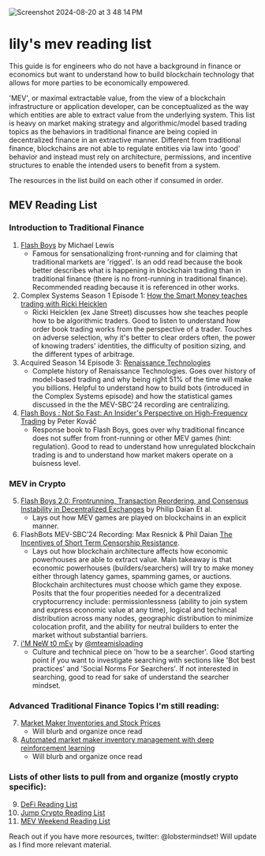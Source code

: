 
![Screenshot 2024-08-20 at 3 48 14 PM](https://github.com/user-attachments/assets/e6ca509b-dcc7-475a-b09b-66d5ee10f279)


# lily's mev reading list
This guide is for engineers who do not have a background in finance or economics but want to understand how to build blockchain technology that allows for more parties to be economically empowered.

'MEV', or maximal extractable value, from the view of a blockchain infrastructure or application developer, can be conceptualized as the way which entities are able to extract value from the underlying system. This list is heavy on market making strategy and algorithmic/model based trading topics as the behaviors in traditional finance are being copied in decentralized finance in an extractive manner. Different from traditional finance, blockchains are not able to regulate entities via law into 'good' behavior and instead must rely on architecture, permissions, and incentive structures to enable the intended users to benefit from a system.

The resources in the list build on each other if consumed in order.

## MEV Reading List
### Introduction to Traditional Finance 
1. [Flash Boys](https://en.wikipedia.org/wiki/Flash_Boys) by Michael Lewis
   - Famous for sensationalizing front-running and for claiming that traditional markets are 'rigged'. Is an odd read because the book better describes what is happening in blockchain trading than in traditional finance (there is no front-running in traditional finance). Recommended reading because it is referenced in other works.
2. Complex Systems Season 1 Episode 1: [How the Smart Money teaches trading with Ricki Heicklen](https://www.complexsystemspodcast.com/episodes/teaching-trading-ricki-heicklen/)
   - Ricki Heicklen (ex Jane Street) discusses how she teaches people how to be algorithmic traders. Good to listen to understand how order book trading works from the perspective of a trader. Touches on adverse selection, why it's better to clear orders often, the power of knowing traders' identities, the difficulty of position sizing, and the different types of arbitrage. 
3. Acquired Season 14 Episode 3: [Renaissance Technologies](https://www.acquired.fm/episodes/renaissance-technologies)
   - Complete history of Renaissance Technologies. Goes over history of model-based trading and why being right 51% of the time will make you billions. Helpful to understand how to build bots (introduced in the Complex Systems episode) and how the statistical games discussed in the the MEV-SBC'24 recording are centralizing. 
4. [Flash Boys : Not So Fast: An Insider's Perspective on High-Frequency Trading](https://g.co/kgs/8LR9aQj) by Peter Kováč
   - Response book to Flash Boys, goes over why traditional fincance does not suffer from front-running or other MEV games (hint: regulation). Good to read to understand how unregulated blockchain trading is and to understand how market makers operate on a buisness level. 

### MEV in Crypto 
5. [Flash Boys 2.0: Frontrunning, Transaction Reordering, and Consensus Instability in Decentralized Exchanges](https://arxiv.org/abs/1904.05234) by Philip Daian Et al.
   - Lays out how MEV games are played on blockchains in an explicit manner.
6. FlashBots MEV-SBC’24 Recording: Max Resnick & Phil Daian [The Incentives of Short Term Censorship Resistance](https://www.youtube.com/watch?v=SBOGdofF4u8).
   - Lays out how blockchain architecture affects how economic powerhouses are able to extract value. Main takeaway is that economic powerhouses (builders/searchers) will try to make money either through latency games, spamming games, or auctions. Blockchain architectures must choose which game they expose. Posits that the four properities needed for a decentralized cryptocurrency include: permissionlessness (ability to join system and express economic value at any time), logical and techincal distribution across many nodes, geographic distribution to minimize colocation profit, and the ability for neutral builders to enter the market without substantial barriers.
7. [i'M NeW t0 mEv](https://mteam.space/posts/im-new-to-mev/) by [@mteamisloading](@mteamisloading)
   - Culture and technical piece on 'how to be a searcher'. Good starting point if you want to investigate searching with sections like 'Bot best practices' and 'Social Norms For Searchers'. If not interested in searching, good to read for sake of understand the searcher mindset. 

### Advanced Traditional Finance Topics I'm still reading:
7. [Market Maker Inventories and Stock Prices](https://www.cis.upenn.edu/~mkearns/finread/Inventories_and_Prices.pdf)
   - Will blurb and organize once read 
8. [Automated market maker inventory management with deep reinforcement learning](https://link.springer.com/article/10.1007/s10489-023-04647-9)
   - Will blurb and organize once read 

### Lists of other lists to pull from and organize (mostly crypto specific):
9. [DeFi Reading List](https://jmcph4.dev/defi-reading-list.html)
10. [Jump Crypto Reading List](https://github.com/JumpCrypto/crypto-reading-list/blob/main/MEV.md)
11. [MEV Weekend Reading List](https://github.com/peiyuechen/MEV-weekend-reading-list-)


Reach out if you have more resources, twitter: @lobstermindset! Will update as I find more relevant material. 
  
   
